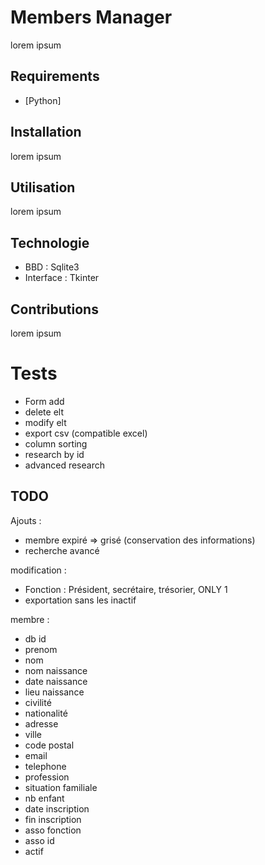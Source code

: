 # Members Manager

lorem ipsum

## Requirements

* [Python]

## Installation

lorem ipsum

## Utilisation

lorem ipsum

## Technologie

* BBD : Sqlite3 
* Interface : Tkinter

## Contributions

lorem ipsum

# Tests

* Form add
* delete elt
* modify elt
* export csv (compatible excel)
* column sorting
* research by id
* advanced research

## TODO

Ajouts :
- membre expiré => grisé (conservation des informations)
- recherche avancé

modification :
- Fonction : Président, secrétaire, trésorier, ONLY 1
- exportation sans les inactif

membre :
- db id
- prenom 
- nom
- nom naissance
- date naissance 
- lieu naissance
- civilité
- nationalité
- adresse
- ville
- code postal
- email
- telephone
- profession
- situation familiale
- nb enfant
- date inscription
- fin inscription
- asso fonction
- asso id
- actif